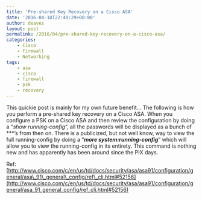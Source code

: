 ```yaml
---
title: 'Pre-shared Key Recovery on a Cisco ASA'
date: '2016-04-18T22:49:29+00:00'
author: deaves
layout: post
permalink: /2016/04/pre-shared-key-recovery-on-a-cisco-asa/
categories:
    - Cisco
    - Firewall
    - Networking
tags:
    - asa
    - cisco
    - firewall
    - psk
    - recovery
---
```


This quickie post is mainly for my own future benefit... The following is how you perform a pre-shared key recovery on a Cisco ASA. When you configure a PSK on a Cisco ASA and then review the configuration by doing a “*show running-config*“, all the passwords will be displayed as a bunch of \*\*\*’s from then on. There is a publicized, but not well know, way to view the full running-config by doing a “***more system:running-config***” which will allow you to view the running-config in its entirety. This command is nothing new and has apparently has been around since the PIX days.

Ref: [http://www.cisco.com/c/en/us/td/docs/security/asa/asa91/configuration/general/asa\_91\_general\_config/ref\_cli.html#52156](http://www.cisco.com/c/en/us/td/docs/security/asa/asa91/configuration/general/asa_91_general_config/ref_cli.html#52156)
